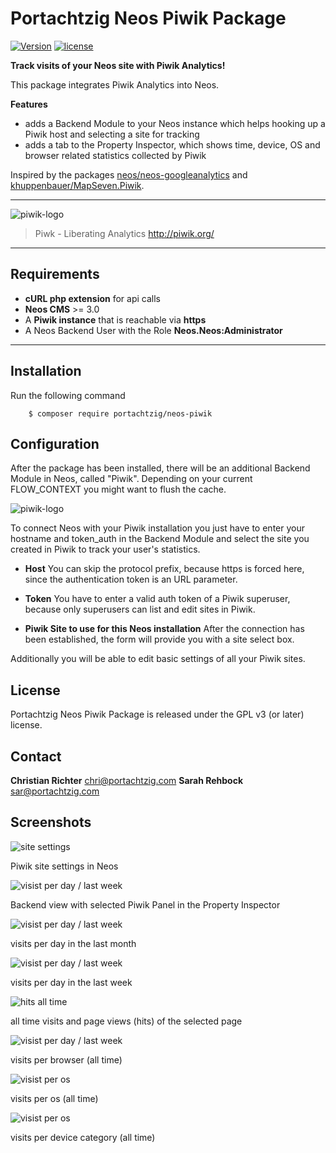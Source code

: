 # Portachtzig Neos Piwik Package

[![Version](https://poser.pugx.org/portachtzig/neos-piwik/v/stable)](https://packagist.org/packages/portachtzig/neos-piwik)
[![license](https://poser.pugx.org/portachtzig/neos-piwik/license)](https://packagist.org/packages/portachtzig/neos-piwik)

**Track visits of your Neos site with Piwik Analytics!**

This package integrates Piwik Analytics into Neos.

**Features**
 + adds a Backend Module to your Neos instance which helps hooking up a Piwik host and selecting a site for tracking
 + adds a tab to the Property Inspector, which shows time, device, OS and browser related statistics collected by Piwik


Inspired by the packages [neos/neos-googleanalytics](https://github.com/neos/neos-googleanalytics) and [khuppenbauer/MapSeven.Piwik](https://github.com/khuppenbauer/MapSeven.Piwik).


- - -
![piwik-logo](Documentation/Images/piwik.png)

> Piwk - Liberating Analytics
> http://piwik.org/

- - -


## Requirements

+ **cURL php extension** for api calls
+ **Neos CMS** >= 3.0
+ A **Piwik instance** that is reachable via **https**
+ A Neos Backend User with the Role **Neos.Neos:Administrator**

- - -

## Installation

Run the following command
```
	$ composer require portachtzig/neos-piwik
```

## Configuration
After the package has been installed, there will be an additional Backend Module in Neos, called "Piwik".
Depending on your current FLOW_CONTEXT you might want to flush the cache.

![piwik-logo](Documentation/Images/index.png)


To connect Neos with your Piwik installation you just have to enter your hostname and token_auth in the Backend Module and select the site you created in Piwik to track your user's statistics.


+ **Host**
You can skip the protocol prefix, because https is forced here, since the authentication token is an URL parameter.

+ **Token**
You have to enter a valid auth token of a Piwik superuser, because only superusers can list and edit sites in Piwik.

+ **Piwik Site to use for this Neos installation**
After the connection has been established, the form will provide you with a site select box.

Additionally you will be able to edit basic settings of all your Piwik sites.

## License
Portachtzig Neos Piwik Package is released under the GPL v3 (or later) license.

## Contact

**Christian Richter** <chri@portachtzig.com>
**Sarah Rehbock** <sar@portachtzig.com>

## Screenshots 

![site settings](Documentation/Images/site-settings.png)

Piwik site settings in Neos

![visist per day / last week](Documentation/Images/DemoPackage-piwik.png)

Backend view with selected Piwik Panel in the Property Inspector

![visist per day / last week](Documentation/Images/visits_per_day_month.png)

visits per day in the last month 

![visist per day / last week](Documentation/Images/visits_per_day_week.png)

visits per day in the last week 

![hits all time](Documentation/Images/visits_hits_all_time.png)

all time visits and page views (hits) of the selected page

![visist per day / last week](Documentation/Images/visits_per_browser.png)

visits per browser (all time)

![visist per os ](Documentation/Images/visits_per_os.png)

visits per os (all time)

![visist per os ](Documentation/Images/visits_per_device_cat.png)

visits per device category (all time)

